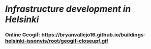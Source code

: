 # ***Infrastructure development in Helsinki***

### Online Geogif: https://bryanvallejo16.github.io/buildings-helsinki-issonvis/root/geogif-closeupf.gif
